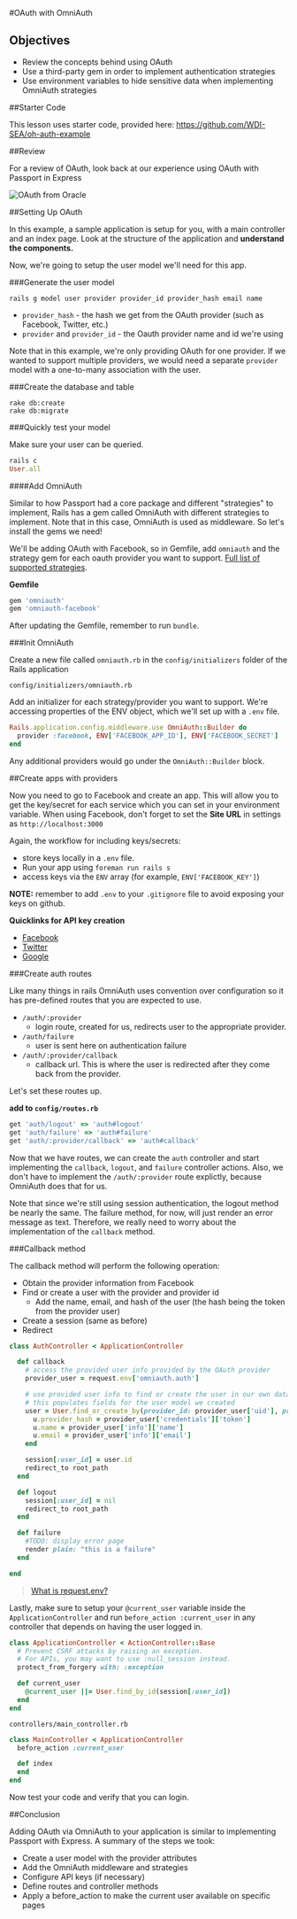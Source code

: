 #OAuth with OmniAuth

## Objectives

* Review the concepts behind using OAuth
* Use a third-party gem in order to implement authentication strategies
* Use environment variables to hide sensitive data when implementing OmniAuth strategies


##Starter Code

This lesson uses starter code, provided here: https://github.com/WDI-SEA/oh-auth-example

##Review

For a review of OAuth, look back at our experience using OAuth with Passport in Express

![OAuth from Oracle](https://docs.oracle.com/cd/E50612_01/doc.11122/oauth_guide/content/images/oauth/oauth_overview.png)

##Setting Up OAuth

In this example, a sample application is setup for you, with a main controller and an index page. Look at the structure of the application and **understand the components.**

Now, we're going to setup the user model we'll need for this app.

###Generate the user model

```
rails g model user provider provider_id provider_hash email name
```

* `provider_hash` - the hash we get from the OAuth provider (such as Facebook, Twitter, etc.)
* `provider` and `provider_id` - the Oauth provider name and id we're using

Note that in this example, we're only providing OAuth for one provider. If we wanted to support multiple providers, we would need a separate `provider` model with a one-to-many association with the user.

###Create the database and table

```
rake db:create
rake db:migrate
```

###Quickly test your model

Make sure your user can be queried.

```rb
rails c
User.all
```

####Add OmniAuth

Similar to how Passport had a core package and different "strategies" to implement, Rails has a gem called OmniAuth with different strategies to implement. Note that in this case, OmniAuth is used as middleware. So let's install the gems we need!

We'll be adding OAuth with Facebook, so in Gemfile, add `omniauth` and the strategy gem for each oauth provider you want to support. [Full list of supported strategies](https://github.com/intridea/omniauth/wiki/List-of-Strategies).

**Gemfile**

```rb
gem 'omniauth'
gem 'omniauth-facebook'
```

After updating the Gemfile, remember to run `bundle`.

###Init OmniAuth

Create a new file called `omniauth.rb` in the `config/initializers` folder of the Rails application

```
config/initializers/omniauth.rb
```

Add an initializer for each strategy/provider you want to support. We're accessing
properties of the ENV object, which we'll set up with a `.env` file.

```rb
Rails.application.config.middleware.use OmniAuth::Builder do
  provider :facebook, ENV['FACEBOOK_APP_ID'], ENV['FACEBOOK_SECRET']
end
```

Any additional providers would go under the `OmniAuth::Builder` block.

##Create apps with providers

Now you need to go to Facebook and create an app. This will allow you to get the key/secret for each service which you can set in your environment variable. When using Facebook, don't forget to set the **Site URL** in settings as `http://localhost:3000`

Again, the workflow for including keys/secrets:
* store keys locally in a `.env` file.
* Run your app using `foreman run rails s`
* access keys via the `ENV` array (for example, `ENV['FACEBOOK_KEY']`)

**NOTE:** remember to add `.env` to your `.gitignore` file to avoid exposing your keys on github.

**Quicklinks for API key creation**

* [Facebook](https://developers.facebook.com/apps/)
* [Twitter](https://apps.twitter.com/)
* [Google](https://console.developers.google.com/project)

###Create auth routes

Like many things in rails OmniAuth uses convention over configuration so it has pre-defined routes that you are expected to use.

* `/auth/:provider`
  * login route, created for us, redirects user to the appropriate provider.
* `/auth/failure`
  * user is sent here on authentication failure
* `/auth/:provider/callback`
  * callback url. This is where the user is redirected after they come back from the provider.

Let's set these routes up.

**add to `config/routes.rb`**

```rb
get 'auth/logout' => 'auth#logout'
get 'auth/failure' => 'auth#failure'
get 'auth/:provider/callback' => 'auth#callback'
```

Now that we have routes, we can create the `auth` controller and start implementing the `callback`, `logout`, and `failure` controller actions. Also, we don't have to implement the `/auth/:provider` route explictly, because OmniAuth does that for us.

Note that since we're still using session authentication, the logout method be nearly the same. The failure method, for now, will just render an error message as text. Therefore, we really need to worry about the implementation of the `callback` method.

###Callback method

The callback method will perform the following operation:

* Obtain the provider information from Facebook
* Find or create a user with the provider and provider id
  * Add the name, email, and hash of the user (the hash being the token from the provider user)
* Create a session (same as before)
* Redirect


```rb
class AuthController < ApplicationController

  def callback
    # access the provided user info provided by the OAuth provider
    provider_user = request.env['omniauth.auth']

    # use provided user info to find or create the user in our own database
    # this populates fields for the user model we created
    user = User.find_or_create_by(provider_id: provider_user['uid'], provider: params[:provider]) do |u|
      u.provider_hash = provider_user['credentials']['token']
      u.name = provider_user['info']['name']
      u.email = provider_user['info']['email']
    end

    session[:user_id] = user.id
    redirect_to root_path
  end

  def logout
    session[:user_id] = nil
    redirect_to root_path
  end

  def failure
    #TODO: display error page
    render plain: "this is a failure"
  end

end
```

> [What is request.env?](http://blogofchirag.blogspot.com/2008/09/variables-in-request-env-ruby-on-rails.html)

Lastly, make sure to setup your `@current_user` variable inside the `ApplicationController` and
run `before_action :current_user` in any controller that depends on having the user logged in.

```rb
class ApplicationController < ActionController::Base
  # Prevent CSRF attacks by raising an exception.
  # For APIs, you may want to use :null_session instead.
  protect_from_forgery with: :exception

  def current_user
    @current_user ||= User.find_by_id(session[:user_id])
  end
end
```

`controllers/main_controller.rb`
```rb
class MainController < ApplicationController
  before_action :current_user

  def index
  end
end
```

Now test your code and verify that you can login.

##Conclusion

Adding OAuth via OmniAuth to your application is similar to implementing Passport with Express. A summary of the steps we took:

* Create a user model with the provider attributes
* Add the OmniAuth middleware and strategies
* Configure API keys (if necessary)
* Define routes and controller methods
* Apply a before_action to make the current user available on specific pages
